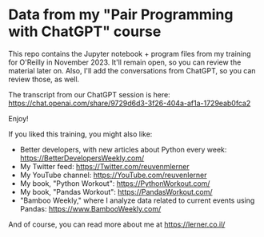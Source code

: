 # Data from my "Pair Programming with ChatGPT" course

This repo contains the Jupyter notebook + program files from my training for O'Reilly in November 2023.  It'll remain open, so you can review the material later on. Also, I'll add the conversations from ChatGPT, so you can review those, as well.

The transcript from our ChatGPT session is here: https://chat.openai.com/share/9729d6d3-3f26-404a-af1a-1729eab0fca2

Enjoy!

If you liked this training, you might also like:

- Better developers, with new articles about Python every week: https://BetterDevelopersWeekly.com/
- My Twitter feed: https://Twitter.com/reuvenmlerner
- My YouTube channel: https://YouTube.com/reuvenlerner
- My book, "Python Workout": https://PythonWorkout.com/
- My book, "Pandas Workout": https://PandasWorkout.com/
- "Bamboo Weekly," where I analyze data related to current events using Pandas: https://www.BambooWeekly.com/

And of course, you can read more about me at https://lerner.co.il/
